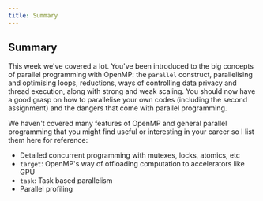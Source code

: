 ```yaml
---
title: Summary
---
```


## Summary

This week we've covered a lot. You've been introduced to the big concepts of parallel programming with OpenMP: the `parallel` construct, parallelising and optimising loops, reductions, ways of controlling data privacy and thread execution, along with strong and weak scaling. You should now have a good grasp on how to parallelise your own codes (including the second assignment) and the dangers that come with parallel programming.

We haven't covered many features of OpenMP and general parallel programming that you might find useful or interesting in your career so I list them here for reference:

- Detailed concurrent programming with mutexes, locks, atomics, etc
- `target`: OpenMP's way of offloading computation to accelerators like GPU
- `task`: Task based parallelism
- Parallel profiling
